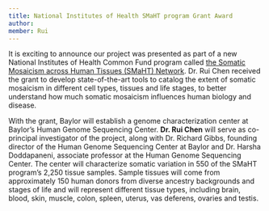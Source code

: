 ```yaml
---
title: National Institutes of Health SMaHT program Grant Award
author: 
member: Rui
---
```

It is exciting to announce our project was presented as part of a new National Institutes of Health Common Fund program called [the Somatic Mosaicism across Human Tissues (SMaHT) Network](https://www.nih.gov/news-events/news-releases/nih-launches-140-million-effort-investigate-genetic-variation-normal-human-cells-tissues). Dr. Rui Chen received the grant to develop state-of-the-art tools to catalog the extent of somatic mosaicism in different cell types, tissues and life stages, to better understand how much somatic mosaicism influences human biology and disease.

With the grant, Baylor will establish a genome characterization center at Baylor’s Human Genome Sequencing Center. <b>Dr. Rui Chen</b> will serve as co-principal investigator of the project, along with Dr. Richard Gibbs, founding director of the Human Genome Sequencing Center at Baylor and Dr. Harsha Doddapaneni, associate professor at the Human Genome Sequencing Center. The center will characterize somatic variation in 550 of the SMaHT program’s 2,250 tissue samples. Sample tissues will come from approximately 150 human donors from diverse ancestry backgrounds and stages of life and will represent different tissue types, including brain, blood, skin, muscle, colon, spleen, uterus, vas deferens, ovaries and testis.


